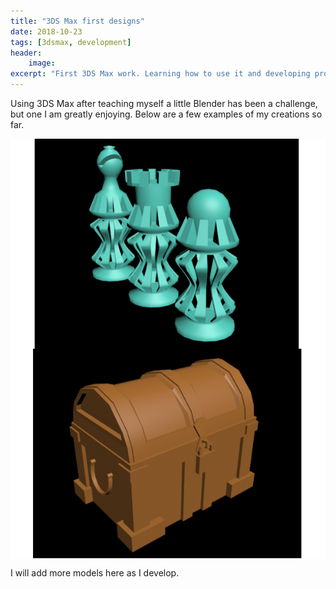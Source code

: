 ```yaml
---
title: "3DS Max first designs"
date: 2018-10-23
tags: [3dsmax, development]
header:
    image: 
excerpt: "First 3DS Max work. Learning how to use it and developing proper workflow."
---
```


Using 3DS Max after teaching myself a little Blender has been a challenge, but one I am greatly enjoying. Below are a few examples of my creations so far.

<img src= "https://github.com/Sir-Benj/Portfolio/blob/master/images/chess3ds.png?raw=true" alt = "Chess Pieces" class = "center" style = "display: block; margin-left: auto; margin-right: auto;">

<img src= "https://github.com/Sir-Benj/Portfolio/blob/master/images/3dschest.png?raw=true" alt = "Treasure Chest" class = "center" style = "display: block; margin-left: auto; margin-right: auto;">

I will add more models here as I develop.